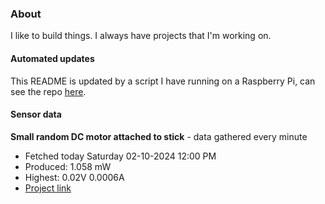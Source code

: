 ### About
I like to build things. I always have projects that I'm working on.

#### Automated updates
This README is updated by a script I have running on a Raspberry Pi, can see the repo [here](https://github.com/jdc-cunningham/raspi-git-repo-updater).

#### Sensor data


**Small random DC motor attached to stick** - data gathered every minute
- Fetched today Saturday 02-10-2024 12:00 PM
- Produced: 1.058 mW
- Highest: 0.02V 0.0006A
- [Project link](https://github.com/jdc-cunningham/turbine-raspi)